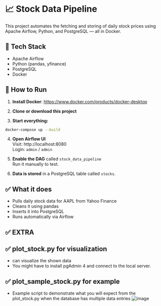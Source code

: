 # 📈 Stock Data Pipeline

This project automates the fetching and storing of daily stock prices using Apache Airflow, Python, and PostgreSQL — all in Docker.

## 🧰 Tech Stack
- Apache Airflow
- Python (pandas, yfinance)
- PostgreSQL
- Docker

## 🚀 How to Run

1. **Install Docker**: https://www.docker.com/products/docker-desktop

2. **Clone or download this project**

3. **Start everything:**

```bash
docker-compose up --build
```

4. **Open Airflow UI**  
Visit: http://localhost:8080  
Login: `admin` / `admin`

5. **Enable the DAG** called `stock_data_pipeline`  
Run it manually to test.

6. **Data is stored** in a PostgreSQL table called `stocks`.

## ✅ What it does

- Pulls daily stock data for AAPL from Yahoo Finance
- Cleans it using pandas
- Inserts it into PostgreSQL
- Runs automatically via Airflow

## ✅ EXTRA

## ✅ plot_stock.py for visualization
- can visualize the shown data
- You might have to install pgAdmin 4 and connect to the local server.

## ✅ plot_sample_stock.py for example
- Example script to demonstrate what you will expect from the plot_stock.py when the database has multiple data entries
![image](https://github.com/user-attachments/assets/9a86c114-771f-4814-a590-702e2da14fcf)

